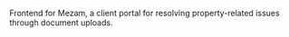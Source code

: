 
Frontend for Mezam, a client portal for resolving property-related issues through document uploads.
